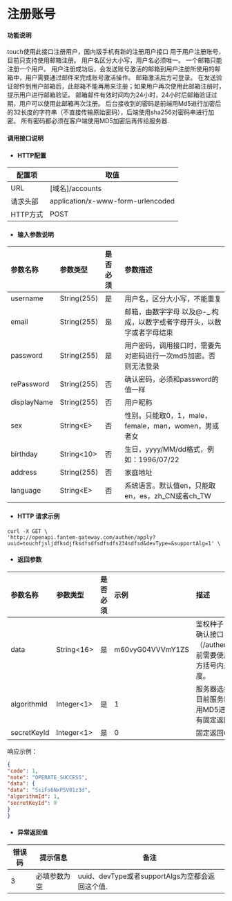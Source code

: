 #
# 注册账号

#### 功能说明

touch使用此接口注册用户，国内版手机有新的注册用户接口
用于用户注册账号，目前只支持使用邮箱注册。
用户名区分大小写，用户名必须唯一。
一个邮箱只能注册一个用户。
用户注册成功后，会发送账号激活的邮箱到用户注册所使用的邮箱中，用户需要通过邮件来完成账号激活操作。
邮箱激活后方可登录。
在发送验证邮件到用户邮箱后，此邮箱不能再用来注册；如果用户再次使用此邮箱注册时，提示用户进行邮箱验证。
邮箱邮件有效时间均为24小时，24小时后邮箱验证过期，用户可以使用此邮箱再次注册。
后台接收到的密码是前端用Md5进行加密后的32长度的字符串（不直接传输原始密码），后端使用sha256对密码串进行加密。
所有密码都必须在客户端使用MD5加密后再传给服务器.

#### 调用接口说明

* #### HTTP配置

| 配置项 | 取值 |
| --- | --- |
| URL | \[域名\]/accounts |
| 请求头部 | application/x-www-form-urlencoded|
| HTTP方式 | POST |

* #### 输入参数说明

| 参数名称 | 参数类型 | 是否必须 | 参数描述 |
| :--- | :--- | :--- | :--- |
| username | String\(255\) | 是 | 用户名，区分大小写，不能重复 |
| email | String\(255\) | 是 | 邮箱，由数字字母 以及@-_.构成，以数字或者字母开头，以数字或者字母结束 |
| password | String\(255\) | 是 | 用户密码，调用接口时，需要先对密码进行一次md5加密。否则无法登录 |
| rePassword | String\(255\) | 否 | 确认密码，必须和password的值一样 |
| displayName | String\(255\) | 否 | 用户昵称 |
| sex | String&lt;E&gt; | 否 | 性别。只能取0，1，male，female，man，women，男或者女 |
| birthday | String&lt;10&gt; | 否 | 生日，yyyy/MM/dd格式，例如：1996/07/22 |
| address | String\(255\) | 否 | 家庭地址 |
| language | String&lt;E&gt; | 否 | 系统语言。默认值en，只能取en，es，zh_CN或者ch_TW |

* #### HTTP 请求示例

```
curl -X GET \
'http://openapi.fantem-gateway.com/authen/apply?uuid=touchfjsljdfksdjfksdfsdfsdfsdfs234sdfsd&devType=&supportAlg=1' \
```

* #### 返回参数

| 参数名称 | 参数类型 | 是否必须 | 示例 | 描述 |
| :--- | :--- | :--- | :--- | :--- |
| data | String&lt;16&gt; | 是 | m60vyG04VVVmY1ZS | 鉴权种子，调用鉴权确认接口（/authen/confirm）前需要使用这个值。方括号内是固定长度。 |
| algorithmId | Integer&lt;1&gt; | 是 | 1 | 服务器选择的协议。目前服务器只支持使用MD5进行加密，所有固定返回1 |
| secretKeyId | Integer&lt;1&gt; | 是 | 0 | 固定返回0 |

响应示例：

```json
{
"code": 1,
"note": "OPERATE_SUCCESS",
"data": {
"data": "SsiFs6NxP5V01z3d",
"algorithmId": 1,
"secretKeyId": 0
}
}
```

* #### 异常返回值

| 错误码 | 提示信息 | 备注 |
| --- | --- | --- |
| 3 | 必填参数为空 | uuid、devType或者supportAlgs为空都会返回这个值. |



